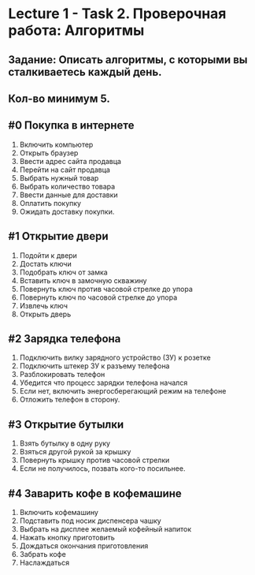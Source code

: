 # Lecture 1 - Task 2. Проверочная работа: Алгоритмы
## Задание: Описать алгоритмы, с которыми вы сталкиваетесь каждый день.
## Кол-во минимум 5.

## #0 Покупка в интернете
  1. Включить компьютер
  2. Открыть браузер
  3. Ввести адрес сайта продавца
  4. Перейти на сайт продавца
  5. Выбрать нужный товар
  6. Выбрать количество товара
  7. Ввести данные для доставки
  8. Оплатить покупку
  9. Ожидать доставку покупки.

## #1 Открытие двери
  1. Подойти к двери
  2. Достать ключи
  3. Подобрать ключ от замка
  4. Вставить ключ в замочную скважину
  5. Повернуть ключ против часовой стрелке до упора
  6. Повернуть ключ по часовой стрелке до упора
  7. Извлечь ключ
  8. Открыть дверь

## #2 Зарядка телефона
  1. Подключить вилку зарядного устройство (ЗУ) к розетке
  2. Подключить штекер ЗУ к разъему телефона
  3. Разблокировать телефон
  4. Убедится что процесс зарядки телефона начался
  5. Если нет, включить энергосберегающий режим на телефоне
  6. Отложить телефон в сторону.

## #3 Открытие бутылки
  1. Взять бутылку в одну руку
  2. Взяться другой рукой за крышку
  3. Повернуть крышку против часовой стрелки
  4. Если не получилось, позвать кого-то посильнее.



## #4 Заварить кофе в кофемашине
  1. Включить кофемашину
  2. Подставить под носик диспенсера чашку
  3. Выбрать на дисплее желаемый кофейный напиток
  4. Нажать кнопку приготовить
  5. Дождаться окончания приготовления
  6. Забрать кофе
  7. Наслаждаться


